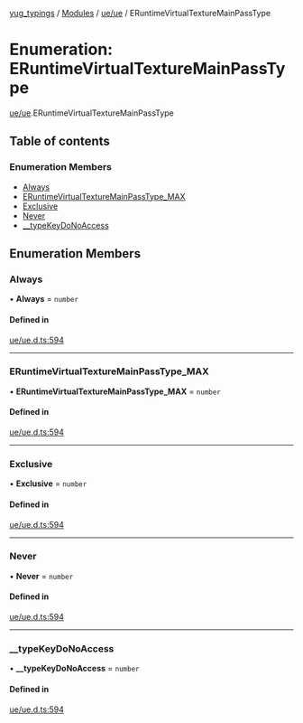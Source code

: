 [yug_typings](../README.md) / [Modules](../modules.md) / [ue/ue](../modules/ue_ue.md) / ERuntimeVirtualTextureMainPassType

# Enumeration: ERuntimeVirtualTextureMainPassType

[ue/ue](../modules/ue_ue.md).ERuntimeVirtualTextureMainPassType

## Table of contents

### Enumeration Members

- [Always](ue_ue.ERuntimeVirtualTextureMainPassType.md#always)
- [ERuntimeVirtualTextureMainPassType\_MAX](ue_ue.ERuntimeVirtualTextureMainPassType.md#eruntimevirtualtexturemainpasstype_max)
- [Exclusive](ue_ue.ERuntimeVirtualTextureMainPassType.md#exclusive)
- [Never](ue_ue.ERuntimeVirtualTextureMainPassType.md#never)
- [\_\_typeKeyDoNoAccess](ue_ue.ERuntimeVirtualTextureMainPassType.md#__typekeydonoaccess)

## Enumeration Members

### Always

• **Always** = `number`

#### Defined in

[ue/ue.d.ts:594](https://github.com/YugMetaverse/yug_typings/blob/b7d9b19/ue/ue.d.ts#L594)

___

### ERuntimeVirtualTextureMainPassType\_MAX

• **ERuntimeVirtualTextureMainPassType\_MAX** = `number`

#### Defined in

[ue/ue.d.ts:594](https://github.com/YugMetaverse/yug_typings/blob/b7d9b19/ue/ue.d.ts#L594)

___

### Exclusive

• **Exclusive** = `number`

#### Defined in

[ue/ue.d.ts:594](https://github.com/YugMetaverse/yug_typings/blob/b7d9b19/ue/ue.d.ts#L594)

___

### Never

• **Never** = `number`

#### Defined in

[ue/ue.d.ts:594](https://github.com/YugMetaverse/yug_typings/blob/b7d9b19/ue/ue.d.ts#L594)

___

### \_\_typeKeyDoNoAccess

• **\_\_typeKeyDoNoAccess** = `number`

#### Defined in

[ue/ue.d.ts:594](https://github.com/YugMetaverse/yug_typings/blob/b7d9b19/ue/ue.d.ts#L594)
